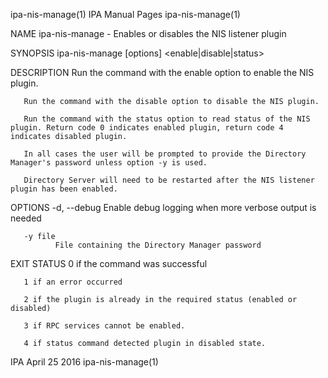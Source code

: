 ipa-nis-manage(1)                                                                              IPA Manual Pages                                                                             ipa-nis-manage(1)



NAME
       ipa-nis-manage - Enables or disables the NIS listener plugin

SYNOPSIS
       ipa-nis-manage [options] <enable|disable|status>

DESCRIPTION
       Run the command with the enable option to enable the NIS plugin.

       Run the command with the disable option to disable the NIS plugin.

       Run the command with the status option to read status of the NIS plugin. Return code 0 indicates enabled plugin, return code 4 indicates disabled plugin.

       In all cases the user will be prompted to provide the Directory Manager's password unless option -y is used.

       Directory Server will need to be restarted after the NIS listener plugin has been enabled.


OPTIONS
       -d, --debug
              Enable debug logging when more verbose output is needed

       -y file
              File containing the Directory Manager password

EXIT STATUS
       0 if the command was successful

       1 if an error occurred

       2 if the plugin is already in the required status (enabled or disabled)

       3 if RPC services cannot be enabled.

       4 if status command detected plugin in disabled state.



IPA                                                                                             April 25 2016                                                                               ipa-nis-manage(1)
